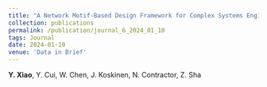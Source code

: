 ```yaml
---
title: "A Network Motif-Based Design Framework for Complex Systems Engineering Considering Local Dependencies [*In Preparation*]"
collection: publications
permalink: /publication/journal_6_2024_01_10
tags: Journal
date: 2024-01-10
venue: 'Data in Brief'
---
```

**Y. Xiao**, Y. Cui, W. Chen, J. Koskinen, N. Contractor, Z. Sha
